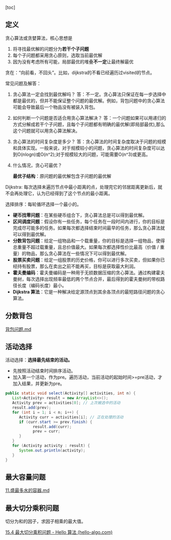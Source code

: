 [toc]

## 定义

贪心算法或贪婪算法，核心思想是

1. 将寻找最优解的问题分为**若干个子问题**
2. 每个子问题都采用贪心原则，选取当前最优解
3. 因为没有考虑所有可能，局部最优的堆叠**不一定**让最终解最优


贪在：“向前看，不回头”。比如，dijkstra的不看已经遍历过visited的节点。

常见问题及解答：

1. 贪心算法一定会找到最优解吗？
   答：不一定。贪心算法只保证在每一步选择中都是最优的，但并不能保证整个问题的最优解。例如，背包问题中的贪心算法可能会导致最后一个物品没有被装入背包。

2. 如何判断一个问题是否适合用贪心算法解决？
   答：一个问题如果可以用递归的方式分解成若干个子问题，且每个子问题都有明确的最优解(即局部最优),那么这个问题就可以用贪心算法解决。

3. 贪心算法的时间复杂度是多少？
   答：贪心算法的时间复杂度取决于问题的规模和具体实现。一般来说，对于规模较小的问题，贪心算法的时间复杂度可以达到O(nlogn)或O(n^2);对于规模较大的问题，可能需要O(n^3)或更高。

4. 什么情况，贪心可最优？

   **最优子结构**：原问题的最优解包含子问题的最优解

Dijkstra: 每次选择未遍历节点中最小距离的点，处理完它的邻居距离更新后，就不会再处理它，认为已经得到了这个节点的最小距离。

选择排序：每轮循环选择一个最小的。



- **硬币找零问题**：在某些硬币组合下，贪心算法总是可以得到最优解。
- **区间调度问题**：假设你有一些任务，每个任务在一段时间内进行，你的目标是完成尽可能多的任务。如果每次都选择结束时间最早的任务，那么贪心算法就可以得到最优解。
- **分数背包问题**：给定一组物品和一个载重量，你的目标是选择一组物品，使得总重量不超过载重量，且总价值最大。如果每次都选择性价比最高（价值 / 重量）的物品，那么贪心算法在一些情况下可以得到最优解。
- **股票买卖问题**：给定一组股票的历史价格，你可以进行多次买卖，但如果你已经持有股票，那么在卖出之前不能再买，目标是获取最大利润。
- **霍夫曼编码**：霍夫曼编码是一种用于无损数据压缩的贪心算法。通过构建霍夫曼树，每次选择出现频率最低的两个节点合并，最后得到的霍夫曼树的带权路径长度（编码长度）最小。
- **Dijkstra 算法**：它是一种解决给定源顶点到其余各顶点的最短路径问题的贪心算法。

## 分数背包

 [背包问题.md](背包问题.md) 


## 活动选择

活动选择：**选择最先结束的活动。**
- 先按照活动结束时间排序活动。
- 加入第一个活动，作为pre。遍历活动，当前活动的起始时间>=pre活动，才加入结果，并更新为pre。

```java
public static void select(Activity[] activities, int n) {
   List<Activity> result = new ArrayList<>();
   Activity prev = activities[0]; // 上次被选中的活动
   result.add(prev);
   for (int i = 1; i < n; i++) {
      Activity curr = activities[i]; // 正在处理的活动
      if (curr.start >= prev.finish) {
            result.add(curr);
            prev = curr;
      }
   }
   for (Activity activity : result) {
      System.out.println(activity);
   }
}
```

## 最大容量问题

 [11.盛最多水的容器.md](..\..\题\leetcode\11.盛最多水的容器.md) 

## 最大切分乘积问题

切分为和的因子，求因子相乘的最大值。

[15.4  最大切分乘积问题 - Hello 算法 (hello-algo.com)](https://www.hello-algo.com/chapter_greedy/max_product_cutting_problem/#2)
